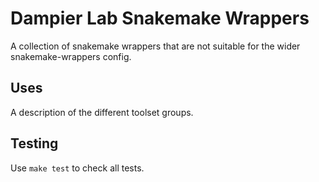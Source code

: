 # Dampier Lab Snakemake Wrappers

A collection of snakemake wrappers that are not suitable for the wider snakemake-wrappers config.

## Uses

A description of the different toolset groups.

## Testing

Use `make test` to check all tests.

